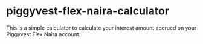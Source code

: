 # piggyvest-flex-naira-calculator

This is a simple calculator to calculate your interest amount accrued on your Piggyvest Flex Naira account.
